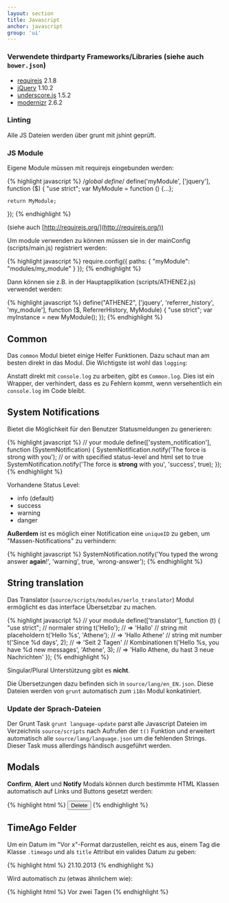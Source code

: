 ```yaml
---
layout: section
title: Javascript
anchor: javascript
group: 'ui'
---
```


### Verwendete thirdparty Frameworks/Libraries (siehe auch `bower.json`)

* [requirejs](http://requirejs.org/) 2.1.8
* [jQuery](http://jquery.com/) 1.10.2
* [underscore.js](http://underscorejs.org) 1.5.2
* [modernizr](http://modernizr.com) 2.6.2

### Linting

Alle JS Dateien werden über grunt mit jshint geprüft.

### JS Module

Eigene Module müssen mit requirejs eingebunden werden:

{% highlight javascript %}
/*global define*/
define('myModule', ['jquery'], function ($) {
    "use strict";
    var MyModule = function () {...};

    return MyModule;
});
{% endhighlight %}

(siehe auch [http://requirejs.org/](http://requirejs.org/))

Um module verwenden zu können müssen sie in der mainConfig (scripts/main.js) registriert werden:

{% highlight javascript %}
require.config({
    paths: {
        "myModule": "modules/my_module"
    }
});
{% endhighlight %}

Dann können sie z.B. in der Hauptapplikation (scripts/ATHENE2.js) verwendet werden:

{% highlight javascript %}
define("ATHENE2", ['jquery', 'referrer_history', 'my_module'], function ($, ReferrerHistory, MyModule) {
    "use strict";
    var myInstance = new MyModule();
});
{% endhighlight %}

## Common

Das `common` Modul bietet einige Helfer Funktionen. Dazu schaut man am besten direkt in das Modul.
Die Wichtigste ist wohl das `logging`:

Anstatt direkt mit `console.log` zu arbeiten, gibt es `Common.log`. Dies ist ein Wrapper, der verhindert, dass es zu Fehlern kommt, wenn versehentlich ein `console.log` im Code bleibt.

## System Notifications

Bietet die Möglichkeit für den Benutzer Statusmeldungen zu generieren:

{% highlight javascript %}
// your module
define(['system_notification'], function (SystemNotification) {
    SystemNotification.notify('The force is strong with you');
    // or with specified status-level and html set to true
    SystemNotification.notify('The force is <strong>strong</strong> with you', 'success', true);
});
{% endhighlight %}

Vorhandene Status Level: 

* info (default)
* success
* warning
* danger

**Außerdem** ist es möglich einer Notification eine `uniqueID` zu geben, um "Massen-Notifications" zu verhindern:

{% highlight javascript %}
SystemNotification.notify('You typed the wrong answer <strong>again</strong>!', 'warning', true, 'wrong-answer');
{% endhighlight %}

## String translation

Das Translator (`source/scripts/modules/serlo_translator`) Modul ermöglicht es das interface Übersetzbar zu machen.

{% highlight javascript %}
// your module
define(['translator'], function (t) {
    "use strict";
    // normaler string
    t('Hello'); // => 'Hallo'
    // string mit placeholdern
    t('Hello %s', 'Athene'); // => 'Hallo Athene'
    // string mit number
    t('Since %d days', 2); // => 'Seit 2 Tagen'
    // Kombinationen
    t('Hello %s, you have %d new messages', 'Athene', 3); // => 'Hallo Athene, du hast 3 neue Nachrichten'
});
{% endhighlight %}

Singular/Plural Unterstützung gibt es **nicht**.

Die Übersetzungen dazu befinden sich in `source/lang/en_EN.json`. Diese Dateien werden von `grunt` automatisch zum `i18n` Modul konkatiniert.

### Update der Sprach-Dateien

Der Grunt Task `grunt language-update` parst alle Javascript Dateien im Verzeichnis `source/scripts` nach Aufrufen der `t()` Funktion und erweitert automatisch alle `source/lang/language.json` um die fehlenden Strings.
Dieser Task muss allerdings händisch ausgeführt werden.

## Modals

**Confirm**, **Alert** und **Notify** Modals können durch bestimmte HTML Klassen automatisch auf Links und Buttons gesetzt werden:

{% highlight html %}
<button class="dialog" href="/some/action" data-content="Do you really want to delete this item?" data-type="danger">Delete</button>
{% endhighlight %}

## TimeAgo Felder

Um ein Datum im "Vor x"-Format darzustellen, reicht es aus, einem Tag die Klasse `.timeago` und als `title` Attribut ein valides Datum zu geben:

{% highlight html %}
<span class="timeago" title="Mon Oct 20 2013 12:25:20 GMT+0200 (CEST)">21.10.2013</span>
{% endhighlight %}

Wird automatisch zu (etwas ähnlichem wie):

{% highlight html %}
<span class="timeago" title="20.10.2013">Vor zwei Tagen</span>
{% endhighlight %}
